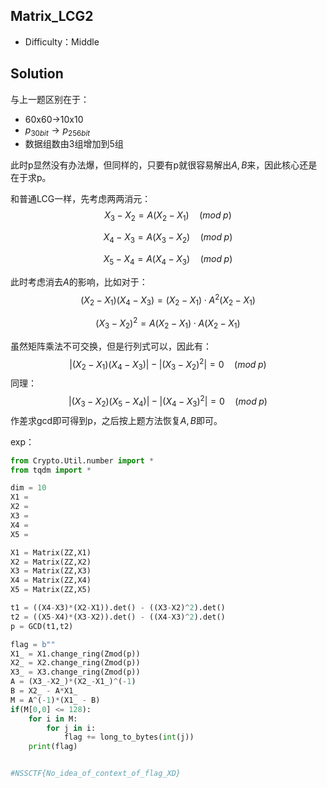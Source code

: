 ## Matrix_LCG2

+ Difficulty：Middle

## Solution

与上一题区别在于：

+ 60x60$\rightarrow$10x10
+ $p_{30bit} \rightarrow p_{256bit}$
+ 数据组数由3组增加到5组

此时p显然没有办法爆，但同样的，只要有p就很容易解出$A,B$来，因此核心还是在于求p。

和普通LCG一样，先考虑两两消元：
$$
X_3-X_2 = A(X_2-X_1) \quad(mod\;p)
$$

$$
X_4-X_3 = A(X_3-X_2) \quad(mod\;p)
$$

$$
X_5-X_4 = A(X_4-X_3) \quad(mod\;p)
$$

此时考虑消去$A$的影响，比如对于：
$$
(X_2-X_1)(X_4-X_3) = (X_2-X_1)\cdot A^2(X_2-X_1)
$$

$$
(X_3-X_2)^2 = A(X_2-X_1)\cdot A(X_2-X_1)
$$

虽然矩阵乘法不可交换，但是行列式可以，因此有：
$$
|(X_2-X_1)(X_4-X_3)| - |(X_3-X_2)^2| = 0 \quad(mod\;p)
$$
同理：
$$
|(X_3-X_2)(X_5-X_4)| - |(X_4-X_3)^2| = 0 \quad(mod\;p)
$$
作差求gcd即可得到p，之后按上题方法恢复$A,B$即可。

exp：

```python
from Crypto.Util.number import *
from tqdm import *

dim = 10
X1 = 
X2 = 
X3 = 
X4 = 
X5 = 

X1 = Matrix(ZZ,X1)
X2 = Matrix(ZZ,X2)
X3 = Matrix(ZZ,X3)
X4 = Matrix(ZZ,X4)
X5 = Matrix(ZZ,X5)

t1 = ((X4-X3)*(X2-X1)).det() - ((X3-X2)^2).det()
t2 = ((X5-X4)*(X3-X2)).det() - ((X4-X3)^2).det()
p = GCD(t1,t2)

flag = b""
X1_ = X1.change_ring(Zmod(p))
X2_ = X2.change_ring(Zmod(p))
X3_ = X3.change_ring(Zmod(p))
A = (X3_-X2_)*(X2_-X1_)^(-1)
B = X2_ - A*X1_
M = A^(-1)*(X1_ - B)
if(M[0,0] <= 128):
    for i in M:
        for j in i:
            flag += long_to_bytes(int(j))
    print(flag)


#NSSCTF{No_idea_of_context_of_flag_XD}
```

